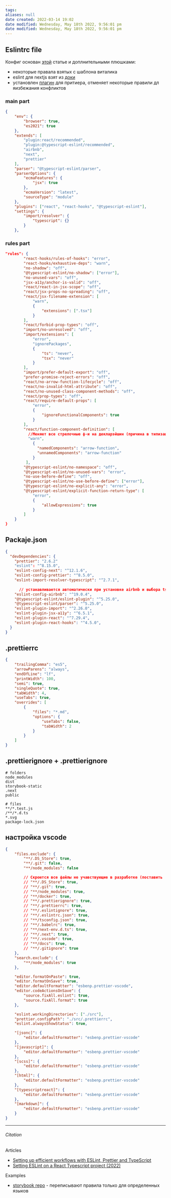 ```yaml
---
tags: 
aliases: null
date created: 2022-03-14 19:02
date modified: Wednesday, May 18th 2022, 9:56:01 pm
date modified: Wednesday, May 18th 2022, 9:56:01 pm
---
```


## Eslintrc file

Конфиг основан  [этой](https://indepth.dev/posts/1282/setting-up-efficient-workflows-with-eslint-prettier-and-typescript) статье и доплнительными плюшками:
- некоторые правала взятых с шаблона виталика
- eslint для nextjs взят из [доки](https://nextjs.org/docs/basic-features/eslint#:~:text=Migrating%20Existing%20Config)
- установлен [плагин](https://nextjs.org/docs/basic-features/eslint#:~:text=Migrating%20Existing%20Config) для притиера, отменяет некоторые правили дл яизбежания конфликтов

### main part

```json
{
	"env": {
		"browser": true,
		"es2021": true
	},
	"extends": [
		"plugin:react/recommended",
		"plugin:@typescript-eslint/recommended",
		"airbnb",
		"next",
		"prettier"
	],
	"parser": "@typescript-eslint/parser",
	"parserOptions": {
		"ecmaFeatures": {
			"jsx": true
		},
		"ecmaVersion": "latest",
		"sourceType": "module"
	},
	"plugins": ["react", "react-hooks", "@typescript-eslint"],
	"settings": {
		"import/resolver": {
			"typescript": {}
		}
	},

```

### rules part

```json
"rules": {
		"react-hooks/rules-of-hooks": "error",
		"react-hooks/exhaustive-deps": "warn",
		"no-shadow": "off",
		"@typescript-eslint/no-shadow": ["error"],
		"no-unused-vars": "off",
		"jsx-a11y/anchor-is-valid": "off",
		"react/react-in-jsx-scope": "off",
		"react/jsx-props-no-spreading": "off",
		"react/jsx-filename-extension": [
			"warn",
			{
				"extensions": [".tsx"]
			}
		],
		"react/forbid-prop-types": "off",
		"import/no-unresolved": "off",
		"import/extensions": [
			"error",
			"ignorePackages",
			{
				"ts": "never",
				"tsx": "never"
			}
		],
		"import/prefer-default-export": "off",
		"prefer-promise-reject-errors": "off",
		"react/no-arrow-function-lifecycle": "off",
		"react/no-invalid-html-attribute": "off",
		"react/no-unused-class-component-methods": "off",
		"react/prop-types": "off",
		"react/require-default-props": [
			"error",
			{
				"ignoreFunctionalComponents": true
			}
		],
	  	"react/function-component-definition": [
		  //Меняет все стрелочные ф-и на декларэйшин (причина в типизации, но пока я не умею)
		  "warn",
		    {	
			  "namedComponents": "arrow-function",
			  "unnamedComponents": "arrow-function"
		 	}
   		 ],
		"@typescript-eslint/no-namespace": "off",
		"@typescript-eslint/no-unused-vars": "error",
		"no-use-before-define": "off",
		"@typescript-eslint/no-use-before-define": ["error"],
		"@typescript-eslint/no-explicit-any": "error",
		"@typescript-eslint/explicit-function-return-type": [
			"error",
			{
				"allowExpressions": true
			}
		]
	}
}

```

## Packaje.json

```json
{
  "devDependencies": {
	"prettier": "2.6.2"
	"eslint": "^8.15.0",
    "eslint-config-next": "^12.1.6",
	"eslint-config-prettier": "^8.5.0",
	"eslint-import-resolver-typescript": "^2.7.1",
	  
	  // устанавливается автоматически при установке airbnb и выбора ts через npx eslint --init
	"eslint-config-airbnb": "^19.0.4",
	"@typescript-eslint/eslint-plugin": "^5.25.0",
	"@typescript-eslint/parser": "^5.25.0",
	"eslint-plugin-import": "^2.26.0",
	"eslint-plugin-jsx-a11y": "^6.5.1", 
	"eslint-plugin-react": "^7.29.4",
	"eslint-plugin-react-hooks": "^4.5.0",
  }
}

```

## .prettierrc

```json
{
	"trailingComma": "es5",
	"arrowParens": "always",
	"endOfLine": "lf",
	"printWidth": 100,
	"semi": true,
	"singleQuote": true,
	"tabWidth": 4,
	"useTabs": true,
	"overrides": [
		{
			"files": "*.md",
			"options": {
				"useTabs": false,
				"tabWidth": 2
			}
		}
	]
}

```

## .prettierignore +  .prettierignore

```
# folders
node_modules
dist
storybook-static
.next
public

# files
**/*.test.js
/**/*.d.ts
*.svg
package-lock.json
```

## настройка vscode

```json
{
	"files.exclude": {
		"**/.DS_Store": true,
		"**/.git": false,
		"**/node_modules": false

		// Cкроются все файлы не учавствующие в разработке (поставить ',' сверху)
		// "**/.DS_Store": true,
		// "**/.git": true,
		// "**/node_modules": true,
		// "**/docker": true,
		// "**/.prettierignore": true,
		// "**/.prettierrc": true,
		// "**/.eslintignore": true,
		// "**/.eslintrc.json": true,
		// "**/tsconfig.json": true,
		// "**/.babelrc": true,
		// "**/next-env.d.ts": true,
		// "**/.next": true,
		// "**/.vscode": true,
		// "**/docs": true,
		// "**/.gitignore": true
	},
	"search.exclude": {
		"**/node_modules": true
	},

	"editor.formatOnPaste": true,
	"editor.formatOnSave": true,
	"editor.defaultFormatter": "esbenp.prettier-vscode",
	"editor.codeActionsOnSave": {
		"source.fixAll.eslint": true,
		"source.fixAll.format": true
	},

	"eslint.workingDirectories": ["./src"],
	"prettier.configPath": "./src/.prettierrc",
	"eslint.alwaysShowStatus": true,

	"[jsonc]": {
		"editor.defaultFormatter": "esbenp.prettier-vscode"
	},
	"[javascript]": {
		"editor.defaultFormatter": "esbenp.prettier-vscode"
	},
	"[scss]": {
		"editor.defaultFormatter": "esbenp.prettier-vscode"
	},
	"[html]": {
		"editor.defaultFormatter": "esbenp.prettier-vscode"
	},
	"[typescriptreact]": {
		"editor.defaultFormatter": "esbenp.prettier-vscode"
	},
	"[markdown]": {
		"editor.defaultFormatter": "esbenp.prettier-vscode"
	}
}

```



---

###### Citation
Articles
- [Setting up efficient workflows with ESLint, Prettier and TypeScript](https://indepth.dev/posts/1282/setting-up-efficient-workflows-with-eslint-prettier-and-typescript)
- [Setting ESLint on a React Typescript project (2022)](https://andrebnassis.medium.com/setting-eslint-on-a-react-typescript-project-2021-1190a43ffba)


Examples
- [storybook repo](https://github.com/storybookjs/storybook) - переписывают правила только для определенных языков


